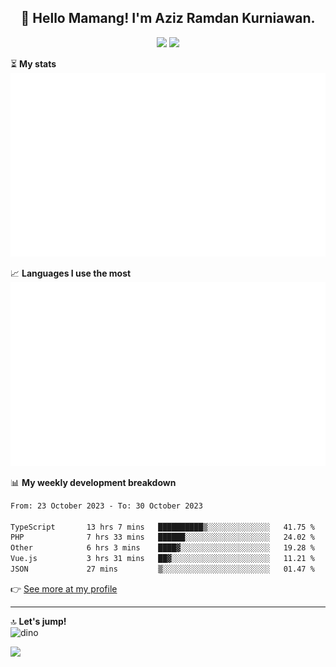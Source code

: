 <h2 align="center">👋 Hello Mamang! I'm Aziz Ramdan Kurniawan.</h2>  
<p align="center">
  <img src="https://komarev.com/ghpvc/?username=azizramdan">
  <img src="https://wakatime.com/badge/user/90056fa0-4c31-4eca-954e-2a3ac05896f9.svg">
</p>
    
⏳ **My stats**  
![](https://raw.githubusercontent.com/azizramdan/github-stats/master/generated/overview.svg#gh-dark-mode-only)

📈 **Languages I use the most**  
![](https://raw.githubusercontent.com/azizramdan/github-stats/master/generated/languages.svg#gh-dark-mode-only)

📊 **My weekly development breakdown**
<!--START_SECTION:waka-->

```txt
From: 23 October 2023 - To: 30 October 2023

TypeScript       13 hrs 7 mins   ██████████▒░░░░░░░░░░░░░░   41.75 %
PHP              7 hrs 33 mins   ██████░░░░░░░░░░░░░░░░░░░   24.02 %
Other            6 hrs 3 mins    ████▓░░░░░░░░░░░░░░░░░░░░   19.28 %
Vue.js           3 hrs 31 mins   ██▓░░░░░░░░░░░░░░░░░░░░░░   11.21 %
JSON             27 mins         ▒░░░░░░░░░░░░░░░░░░░░░░░░   01.47 %
```

<!--END_SECTION:waka-->
👉 [See more at my profile](https://wakatime.com/@azizramdan)
***
🔝 **Let's jump!**  
![dino](https://raw.githubusercontent.com/azizramdan/azizramdan/master/dino.gif)  

![](https://hit.yhype.me/github/profile?user_id=27954794)
